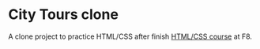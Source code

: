 # City Tours clone
A clone project to practice HTML/CSS after finish [HTML/CSS course](https://fullstack.edu.vn/courses/html-css) at F8.
